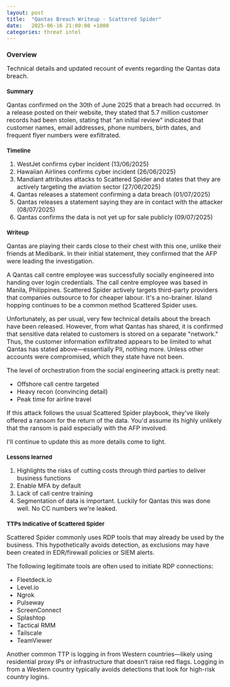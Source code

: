 ```yaml
---
layout: post
title:  "Qantas Breach Writeup - Scattered Spider"
date:   2025-06-16 21:00:00 +1000
categories: threat intel
---
```


<style>
  body { font-size: 16px; }
  body {font-family: 'Inter', sans-serif}
  h1 { font-size: 19px !important; }
  h2 { font-size: 17px !important; }
  h3 { font-size: 15px !important; }
</style>

## Overview

Technical details and updated recount of events regarding the Qantas data breach.

### Summary

Qantas confirmed on the 30th of June 2025 that a breach had occurred. In a release posted on their website, they stated that 5.7 million customer records had been stolen, stating that "an initial review" indicated that customer names, email addresses, phone numbers, birth dates, and frequent flyer numbers were exfiltrated.

### Timeline

1. WestJet confirms cyber incident (13/06/2025)  
2. Hawaiian Airlines confirms cyber incident (26/06/2025)  
3. Mandiant attributes attacks to Scattered Spider and states that they are actively targeting the aviation sector (27/06/2025)  
4. Qantas releases a statement confirming a data breach (01/07/2025)  
5. Qantas releases a statement saying they are in contact with the attacker (08/07/2025)  
6. Qantas confirms the data is not yet up for sale publicly (09/07/2025)  

### Writeup

Qantas are playing their cards close to their chest with this one, unlike their friends at Medibank. In their initial statement, they confirmed that the AFP were leading the investigation.

A Qantas call centre employee was successfully socially engineered into handing over login credentials. The call centre employee was based in Manila, Philippines. Scattered Spider actively targets third-party providers that companies outsource to for cheaper labour. It's a no-brainer. Island hopping continues to be a common method Scattered Spider uses.

Unfortunately, as per usual, very few technical details about the breach have been released. However, from what Qantas has shared, it is confirmed that sensitive data related to customers is stored on a separate "network." Thus, the customer information exfiltrated appears to be limited to what Qantas has stated above—essentially PII, nothing more. Unless other accounts were compromised, which they state have not been.

The level of orchestration from the social engineering attack is pretty neat:
- Offshore call centre targeted  
- Heavy recon (convincing detail)  
- Peak time for airline travel  

If this attack follows the usual Scattered Spider playbook, they’ve likely offered a ransom for the return of the data. You'd assume its highly unlikely that the ransom is paid especially with the AFP involved.

I'll continue to update this as more details come to light.

### Lessons learned

1. Highlights the risks of cutting costs through third parties to deliver business functions
2. Enable MFA by default
3. Lack of call centre training
4. Segmentation of data is important. Luckily for Qantas this was done well. No CC numbers we're leaked.

### TTPs Indicative of Scattered Spider

Scattered Spider commonly uses RDP tools that may already be used by the business. This hypothetically avoids detection, as exclusions may have been created in EDR/firewall policies or SIEM alerts.

The following legitimate tools are often used to initiate RDP connections:
- Fleetdeck.io  
- Level.io  
- Ngrok  
- Pulseway  
- ScreenConnect  
- Splashtop  
- Tactical RMM  
- Tailscale  
- TeamViewer  

Another common TTP is logging in from Western countries—likely using residential proxy IPs or infrastructure that doesn’t raise red flags. Logging in from a Western country typically avoids detections that look for high-risk country logins.
